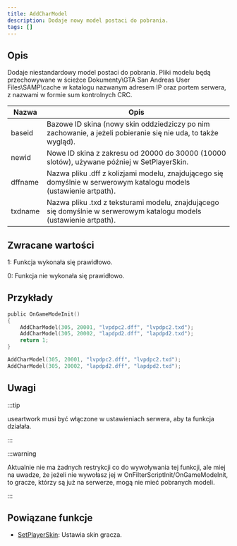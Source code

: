 ```yaml
---
title: AddCharModel
description: Dodaje nowy model postaci do pobrania.
tags: []
---
```


<VersionWarn version='SA-MP 0.3.DL R1' />

## Opis

Dodaje niestandardowy model postaci do pobrania. Pliki modelu będą przechowywane w ścieżce Dokumenty\GTA San Andreas User Files\SAMP\cache w katalogu nazwanym adresem IP oraz portem serwera, z nazwami w formie sum kontrolnych CRC.

| Nazwa   | Opis                                                                                                                |
| ------- | ------------------------------------------------------------------------------------------------------------------- |
| baseid  | Bazowe ID skina (nowy skin oddziedziczy po nim zachowanie, a jeżeli pobieranie się nie uda, to także wygląd).       |
| newid   | Nowe ID skina z zakresu od 20000 do 30000 (10000 slotów), używane później w SetPlayerSkin.                          |
| dffname | Nazwa pliku .dff z kolizjami modelu, znajdującego się domyślnie w serwerowym katalogu models (ustawienie artpath).  |
| txdname | Nazwa pliku .txd z teksturami modelu, znajdującego się domyślnie w serwerowym katalogu models (ustawienie artpath). |

## Zwracane wartości

1: Funkcja wykonała się prawidłowo.

0: Funkcja nie wykonała się prawidłowo.

## Przykłady

```c
public OnGameModeInit()
{
    AddCharModel(305, 20001, "lvpdpc2.dff", "lvpdpc2.txd");
    AddCharModel(305, 20002, "lapdpd2.dff", "lapdpd2.txd");
    return 1;
}
```

```c
AddCharModel(305, 20001, "lvpdpc2.dff", "lvpdpc2.txd");
AddCharModel(305, 20002, "lapdpd2.dff", "lapdpd2.txd");
```

## Uwagi

:::tip

useartwork musi być włączone w ustawieniach serwera, aby ta funkcja działała.

:::

:::warning

Aktualnie nie ma żadnych restrykcji co do wywoływania tej funkcji, ale miej na uwadze, że jeżeli nie wywołasz jej w OnFilterScriptInit/OnGameModeInit, to gracze, którzy są już na serwerze, mogą nie mieć pobranych modeli.

:::

## Powiązane funkcje

- [SetPlayerSkin](SetPlayerSkin.md): Ustawia skin gracza.
